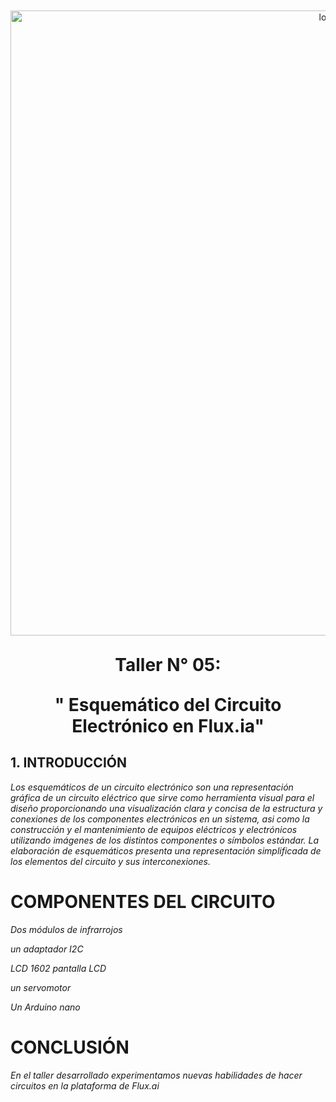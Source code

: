 
  <p align="center" style="margin-top: 50px; margin-bottom: 50px; font-family: Arial, sans-serif;">
  <p align="center">
    <img src="https://i.postimg.cc/pXjm2knB/Grupo-08.jpg)](https://postimg.cc/ZCTbH8H9)" width="1000" alt="logo">
  </p>  
 
   </p>  
  <h1 align="center" style="margin-top: 30px; margin-bottom: 0px;">Taller N° 05:</h1>
</p>
 </p>  
  <h1 align="center" style="margin-top: 30px; margin-bottom: 0px;">"  Esquemático del Circuito Electrónico en Flux.ia"</h1>
</p>
 



## 1. INTRODUCCIÓN
*Los esquemáticos de un circuito electrónico son una representación gráfica  de un circuito eléctrico que sirve como herramienta visual para el diseño proporcionando una visualización clara y concisa de la estructura y conexiones de los componentes electrónicos en un sistema, asi como la construcción y el mantenimiento de equipos eléctricos y electrónicos utilizando imágenes de los distintos componentes o símbolos estándar. La elaboración de esquemáticos presenta una representación simplificada de los elementos del circuito y sus interconexiones.*


# COMPONENTES DEL CIRCUITO 
*Dos módulos de infrarrojos*

*un adaptador I2C*

*LCD 1602 pantalla LCD*

*un servomotor*

*Un Arduino nano*



# CONCLUSIÓN 
*En el taller desarrollado experimentamos nuevas habilidades de hacer circuitos en la plataforma de Flux.ai*
